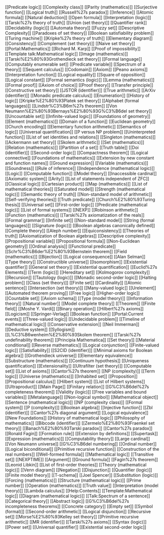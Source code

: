 [[Predicate logic]]
[[Complexity class]]
[[Parity (mathematics)]]
[[Surjective function]]
[[Logical truth]]
[[Russell%27s paradox]]
[[Inference]]
[[Atomic formula]]
[[Natural deduction]]
[[Open formula]]
[[Interpretation (logic)]]
[[Tarski%27s theory of truth]]
[[Union (set theory)]]
[[Quantifier rank]]
[[Decidability (logic)]]
[[Automata theory]]
[[Fuzzy set]]
[[Descriptive Complexity]]
[[Paradoxes of set theory]]
[[Boolean satisfiability problem]]
[[Turing machine]]
[[Kripke%27s theory of truth]]
[[Elementary diagram]]
[[Consistency]]
[[Complement (set theory)]]
[[Naive set theory]]
[[Portal:Mathematics]]
[[Richard M. Karp]]
[[Proof of impossibility]]
[[Template talk:Mathematical logic]]
[[Image (mathematics)]]
[[Tarski%E2%80%93Grothendieck set theory]]
[[Formal language]]
[[Computably enumerable set]]
[[Predicate variable]]
[[Spectrum of a theory]]
[[Sequent calculus]]
[[Codomain]]
[[Axiom]]
[[Peano axioms]]
[[Interpretation function]]
[[Logical equality]]
[[Square of opposition]]
[[Logical constant]]
[[Formal semantics (logic)]]
[[Lemma (mathematics)]]
[[Formal proof]]
[[Axiom of choice]]
[[Proof theory]]
[[Transfer principle]]
[[Constructive set theory]]
[[JSTOR (identifier)]]
[[True arithmetic]]
[[ArXiv (identifier)]]
[[Monadic predicate calculus]]
[[Enumeration]]
[[History of logic]]
[[Kripke%E2%80%93Platek set theory]]
[[Alphabet (formal languages)]]
[[Lindstr%C3%B6m%27s theorem]]
[[Von Neumann%E2%80%93Bernays%E2%80%93G%C3%B6del set theory]]
[[Uncountable set]]
[[Infinite-valued logic]]
[[Foundations of geometry]]
[[Element (mathematics)]]
[[Domain of a function]]
[[Euclidean geometry]]
[[Church encoding]]
[[Elementary function arithmetic]]
[[Semantics of logic]]
[[Universal quantification]]
[[P versus NP problem]]
[[Uninterpreted function]]
[[List of set identities and relations]]
[[Singleton (mathematics)]]
[[Ackermann set theory]]
[[Skolem arithmetic]]
[[Set (mathematics)]]
[[Relation (mathematics)]]
[[Partition of a set]]
[[Truth table]]
[[Doi (identifier)]]
[[Second-order logic]]
[[Compactness theorem]]
[[Logical connective]]
[[Foundations of mathematics]]
[[Extension by new constant and function names]]
[[Ground expression]]
[[Variable (mathematics)]]
[[Soundness]]
[[Rule of inference]]
[[Independence (mathematical logic)]]
[[Logic]]
[[Computable function]]
[[Model theory]]
[[Inaccessible cardinal]]
[[Axiomatic system]]
[[Arity]]
[[List of statements independent of ZFC]]
[[Classical logic]]
[[Cartesian product]]
[[Map (mathematics)]]
[[List of mathematical theories]]
[[Saturated model]]
[[Strength (mathematical logic)]]
[[Semantic theory of truth]]
[[Non-standard model of arithmetic]]
[[Self-verifying theories]]
[[Truth predicate]]
[[Church%E2%80%93Turing thesis]]
[[Universal set]]
[[First-order logic]]
[[Predicate (mathematical logic)]]
[[List of formal systems]]
[[NEXP]]
[[Robinson arithmetic]]
[[Function (mathematics)]]
[[Tarski%27s axiomatization of the reals]]
[[Formal grammar]]
[[Infinite set]]
[[Non-standard model]]
[[String (formal languages)]]
[[Signature (logic)]]
[[Boolean algebras canonically defined]]
[[Complete theory]]
[[Aleph number]]
[[Equiconsistency]]
[[Theories of truth]]
[[Axiomatization of Boolean algebras]]
[[Descriptive complexity]]
[[Propositional variable]]
[[Propositional formula]]
[[Non-Euclidean geometry]]
[[Ordinal analysis]]
[[Functional predicate]]
[[Schr%C3%B6der%E2%80%93Bernstein theorem]]
[[Field (mathematics)]]
[[Bijection]]
[[Logical consequence]]
[[Alan Selman]]
[[Type theory]]
[[Constructible universe]]
[[Isomorphism]]
[[Existential quantifier]]
[[General set theory]]
[[Existential quantification]]
[[Euclid%27s Elements]]
[[Term (logic)]]
[[Hereditary set]]
[[Kolmogorov complexity]]
[[Recursion]]
[[Tautology (logic)]]
[[Monadic second-order logic]]
[[Halting problem]]
[[Class (set theory)]]
[[Finite set]]
[[Cardinality]]
[[Atomic sentence]]
[[Intersection (set theory)]]
[[Many-valued logic]]
[[Urelement]]
[[Automated theorem proving]]
[[Free logic]]
[[Higher-order logic]]
[[Countable set]]
[[Axiom schema]]
[[Type (model theory)]]
[[Information theory]]
[[Natural number]]
[[Model complete theory]]
[[Theorem]]
[[Finite field]]
[[Moshe Y. Vardi]]
[[Binary operation]]
[[Hilbert%27s axioms]]
[[Logicism]]
[[Springer-Verlag]]
[[Boolean function]]
[[Portal:Current events]]
[[Three-valued logic]]
[[Undecidable problem]]
[[Timeline of mathematical logic]]
[[Conservative extension]]
[[Neil Immerman]]
[[Deductive system]]
[[Syllogism]]
[[L%C3%B6wenheim%E2%80%93Skolem theorem]]
[[Tarski%27s undefinability theorem]]
[[Principia Mathematica]]
[[Set theory]]
[[Material conditional]]
[[Reverse mathematics]]
[[Logical conjunction]]
[[Finite-valued logic]]
[[Satisfiability]]
[[S2CID (identifier)]]
[[Minimal axioms for Boolean algebra]]
[[Grothendieck universe]]
[[Elementary equivalence]]
[[Substructure (mathematics)]]
[[Continuum hypothesis]]
[[Uniqueness quantification]]
[[Extensionality]]
[[Ultrafilter (set theory)]]
[[Computable set]]
[[List of axioms]]
[[Cantor%27s theorem]]
[[NP (complexity)]]
[[Term logic]]
[[Universe (mathematics)]]
[[Inhabited set]]
[[Proposition]]
[[Propositional calculus]]
[[Hilbert system]]
[[List of Hilbert systems]]
[[Ultraproduct]]
[[Main Page]]
[[Finitary relation]]
[[G%C3%B6del%27s completeness theorem]]
[[Validity (logic)]]
[[Free variables and bound variables]]
[[Metalanguage]]
[[Non-logical symbol]]
[[Mathematical object]]
[[Sentence (mathematical logic)]]
[[NP (complexity class)]]
[[Formal system]]
[[P (complexity)]]
[[Boolean algebra]]
[[Injective function]]
[[Zbl (identifier)]]
[[Cantor%27s diagonal argument]]
[[Logical equivalence]]
[[New Foundations]]
[[History of mathematical logic]]
[[Philosophy of mathematics]]
[[Bibcode (identifier)]]
[[Zermelo%E2%80%93Fraenkel set theory]]
[[Banach%E2%80%93Tarski paradox]]
[[Cantor%27s paradox]]
[[Ronald Fagin]]
[[Formation rule]]
[[Extension by definitions]]
[[Supertask]]
[[Expression (mathematics)]]
[[Computability theory]]
[[Large cardinal]]
[[Von Neumann universe]]
[[G%C3%B6del numbering]]
[[Ordinal number]]
[[Logical biconditional]]
[[Primitive recursive function]]
[[Construction of the real numbers]]
[[Well-formed formula]]
[[Mathematical logic]]
[[Transitive set]]
[[NEXPTIME]]
[[Argument]]
[[Ground formula]]
[[Fagin%27s theorem]]
[[Leonid Libkin]]
[[List of first-order theories]]
[[Theory (mathematical logic)]]
[[Venn diagram]]
[[Negation]]
[[Disjunction]]
[[Quantifier (logic)]]
[[Finite model theory]]
[[T-schema]]
[[Joel Spencer]]
[[Substitution (logic)]]
[[Forcing (mathematics)]]
[[Structure (mathematical logic)]]
[[Prime number]]
[[Operation (mathematics)]]
[[Truth value]]
[[Interpretation (model theory)]]
[[Lambda calculus]]
[[Help:Contents]]
[[Template:Mathematical logic]]
[[Diagram (mathematical logic)]]
[[Talk:Spectrum of a sentence]]
[[Categorical theory]]
[[Abstract logic]]
[[G%C3%B6del%27s incompleteness theorems]]
[[Concrete category]]
[[Empty set]]
[[Symbol (formal)]]
[[Second-order arithmetic]]
[[Logical disjunction]]
[[Recursive set]]
[[Morse%E2%80%93Kelley set theory]]
[[Primitive recursive arithmetic]]
[[MR (identifier)]]
[[Tarski%27s axioms]]
[[Syntax (logic)]]
[[Power set]]
[[Universal quantifier]]
[[Existential second-order logic]]
